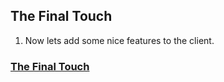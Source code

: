 ## The Final Touch ##

1. Now lets add some nice features to the client.

### [The Final Touch](iotclientfinaltouch.md) ###
